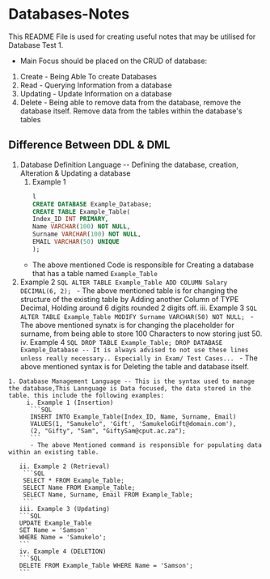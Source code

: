 # Databases-Notes
This README File is used for creating useful notes that may be utilised for Database Test 1. 
- Main Focus should be placed on the CRUD of database:
1. Create - Being Able To create Databases
2. Read - Querying Information from a database
3. Updating - Update Information on a database
4. Delete - Being able to remove data from the database, remove the database itself. Remove data from the tables within the database's tables
## Difference Between DDL & DML
1. Database Definition Language -- Defining the database, creation, Alteration & Updating a database
   1. Example 1   
      ```SQL
      l
      CREATE DATABASE Example_Database;
      CREATE TABLE Example_Table(
      Index_ID INT PRIMARY,
      Name VARCHAR(100) NOT NULL,
      Surname VARCHAR(100) NOT NULL,
      EMAIL VARCHAR(50) UNIQUE
      );
      ```
    - The above mentioned Code is responsible for Creating a database that has a table named `Example_Table`
  2. Example 2
         ```SQL
         ALTER TABLE Example_Table
         ADD COLUMN Salary DECIMAL(6, 2);
         ```
         - The above mentioned table is for changing the structure of the existing table by Adding another Column of TYPE Decimal, Holding around 6 digits rounded 2 digits off.
         iii. Example 3
          ```SQL
          ALTER TABLE Example_Table
          MODIFY Surname VARCHAR(50) NOT NULL;
          ```
          - The above mentioned synatx is for changing the placeholder for surname, from being able to store 100 Characters to now storing just 50.
          iv. Example 4
          ```SQL
          DROP TABLE Example_Table;
          DROP DATABASE Example_Database -- It is always advised to not use these lines unless really necessary.. Especially in Exam/ Test Cases...
          ```
          - The above mentioned syntax is for Deleting the table and database itself.

    1. Database Management Language -- This is the syntax used to manage the database,This Lannguage is Data focused, the data stored in the table. this include the following examples:
         i. Example 1 (Insertion) 
          ```SQL
          INSERT INTO Example_Table(Index_ID, Name, Surname, Email)
          VALUES(1, "Samukelo", 'Gift', 'SamukeloGift@domain.com'),
          (2, "Gifty", "Sam", "GiftySam@cput.ac.za");
          ```
          - The above Mentioned command is responsible for populating data within an existing table.

       ii. Example 2 (Retrieval)
        ```SQL
        SELECT * FROM Example_Table;
        SELECT Name FROM Example_Table;
        SELECT Name, Surname, Email FROM Example_Table;
        ```
       iii. Example 3 (Updating)
       ```SQL
       UPDATE Example_Table
       SET Name = 'Samson'
       WHERE Name = 'Samukelo';
       ```
       iv. Example 4 (DELETION)
       ```SQL
       DELETE FROM Example_Table WHERE Name = 'Samson';
       ```
       
